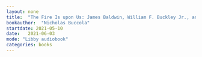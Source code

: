 ```yaml
---
layout: none
title:  "The Fire Is upon Us: James Baldwin, William F. Buckley Jr., and the Debate over Race in America"
bookauthor:  "Nicholas Buccola"
startdate: 2021-05-10
date:   2021-06-03
mode: "Libby audiobook"
categories: books
---
```

